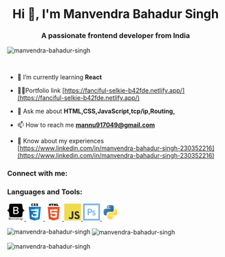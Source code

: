 <h1 align="center">Hi 👋, I'm Manvendra Bahadur Singh</h1>
<h3 align="center">A passionate frontend developer from India</h3>

<p align="left"> <img src="https://komarev.com/ghpvc/?username=manvendra-bahadur-singh&label=Profile%20views&color=0e75b6&style=flat" alt="manvendra-bahadur-singh" /> </p>

<p align="left"> <a href="https://twitter.com/" target="blank"><img src="https://img.shields.io/twitter/follow/?logo=twitter&style=for-the-badge" alt="" /></a> </p>

- 🌱 I’m currently learning **React**

- 👨‍💻Portfolio link [https://fanciful-selkie-b42fde.netlify.app/](https://fanciful-selkie-b42fde.netlify.app/)

- 💬 Ask me about **HTML,CSS,JavaScript,tcp/ip,Routing,**

- 📫 How to reach me **mannu917049@gmail.com**

- 📄 Know about my experiences [https://www.linkedin.com/in/manvendra-bahadur-singh-230352216](https://www.linkedin.com/in/manvendra-bahadur-singh-230352216)

<h3 align="left">Connect with me:</h3>
<p align="left">
</p>

<h3 align="left">Languages and Tools:</h3>
<p align="left"> <a href="https://getbootstrap.com" target="_blank" rel="noreferrer"> <img src="https://raw.githubusercontent.com/devicons/devicon/master/icons/bootstrap/bootstrap-plain-wordmark.svg" alt="bootstrap" width="40" height="40"/> </a> <a href="https://www.w3schools.com/css/" target="_blank" rel="noreferrer"> <img src="https://raw.githubusercontent.com/devicons/devicon/master/icons/css3/css3-original-wordmark.svg" alt="css3" width="40" height="40"/> </a> <a href="https://www.w3.org/html/" target="_blank" rel="noreferrer"> <img src="https://raw.githubusercontent.com/devicons/devicon/master/icons/html5/html5-original-wordmark.svg" alt="html5" width="40" height="40"/> </a> <a href="https://developer.mozilla.org/en-US/docs/Web/JavaScript" target="_blank" rel="noreferrer"> <img src="https://raw.githubusercontent.com/devicons/devicon/master/icons/javascript/javascript-original.svg" alt="javascript" width="40" height="40"/> </a> <a href="https://www.photoshop.com/en" target="_blank" rel="noreferrer"> <img src="https://raw.githubusercontent.com/devicons/devicon/master/icons/photoshop/photoshop-line.svg" alt="photoshop" width="40" height="40"/> </a> <a href="https://www.python.org" target="_blank" rel="noreferrer"> <img src="https://raw.githubusercontent.com/devicons/devicon/master/icons/python/python-original.svg" alt="python" width="40" height="40"/> </a> </p>

<p><img align="left" src="https://github-readme-stats.vercel.app/api/top-langs?username=manvendra-bahadur-singh&show_icons=true&locale=en&layout=compact" alt="manvendra-bahadur-singh" /></p>

<p>&nbsp;<img align="center" src="https://github-readme-stats.vercel.app/api?username=manvendra-bahadur-singh&show_icons=true&locale=en" alt="manvendra-bahadur-singh" /></p>

<p><img align="center" src="https://github-readme-streak-stats.herokuapp.com/?user=manvendra-bahadur-singh&" alt="manvendra-bahadur-singh" /></p>
